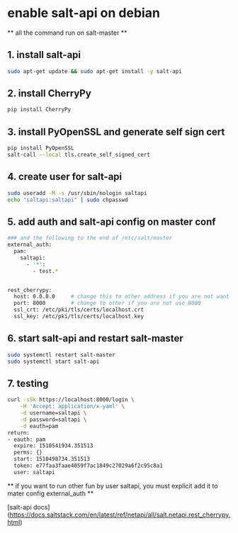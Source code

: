 # enable salt-api on debian

** all the command run on salt-master **

## 1. install salt-api
```bash
sudo apt-get update && sudo apt-get install -y salt-api
```

## 2. install CherryPy 
```bash
pip install CherryPy
```

## 3. install PyOpenSSL and generate self sign cert
```bash
pip install PyOpenSSL
salt-call --local tls.create_self_signed_cert
```

## 4. create user for salt-api
```bash
sudo useradd -M -s /usr/sbin/nologin saltapi
echo "saltapi:saltapi" | sudo chpasswd
```

## 5. add auth and salt-api config on master conf
```bash
### and the following to the end of /etc/salt/master
external_auth:
  pam:
    saltapi:
      - '*':
        - test.*


rest_cherrypy:
  host: 0.0.0.0     # change this to other address if you are not want to listen on all address
  port: 8000        # change to other if you are not use 8000
  ssl_crt: /etc/pki/tls/certs/localhost.crt
  ssl_key: /etc/pki/tls/certs/localhost.key


```

## 6. start salt-api and restart salt-master
```bash
sudo systemctl restart salt-master
sudo systemctl start salt-api
```

## 7. testing
```bash
curl -sSk https://localhost:8000/login \
    -H 'Accept: application/x-yaml' \
    -d username=saltapi \
    -d password=saltapi \
    -d eauth=pam
return:
- eauth: pam
  expire: 1510541934.351513
  perms: {}
  start: 1510498734.351513
  token: e77faa3faae4059f7ac1849c27029a6f2c95c8a1
  user: saltapi
```

** if you want to run other fun by user saltapi, you must explicit add it to mater config external_auth **

[salt-api docs] (https://docs.saltstack.com/en/latest/ref/netapi/all/salt.netapi.rest_cherrypy.html)
